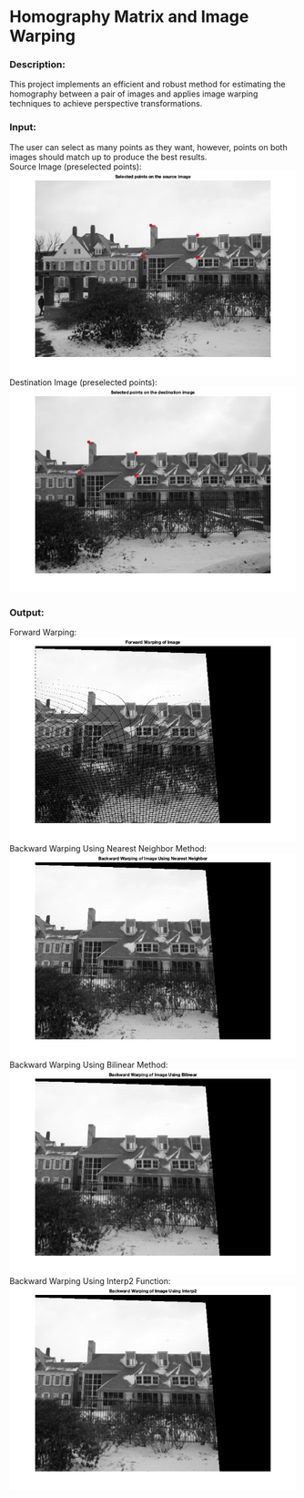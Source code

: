 # Homography Matrix and Image Warping

### Description:

This project implements an efficient and robust method for estimating the homography between a pair of images and applies image warping techniques to achieve perspective transformations.

### Input:

The user can select as many points as they want, however, points on both images should match up to produce the best results.<br>
Source Image (preselected points): ![source image](./images/source.jpg)<br>
Destination Image (preselected points): ![destination image](./images/dest.jpg)<br>

### Output:

Forward Warping: ![forward warping](./images/forward.jpg)<br>
Backward Warping Using Nearest Neighbor Method: ![backward warping using nn](./images/backwardnn.jpg)<br>
Backward Warping Using Bilinear Method: ![backward warping using bilinear](./images/backwardbilinear.jpg)<br>
Backward Warping Using Interp2 Function: ![backward using interp2](./images/backwardinterp2.jpg)
